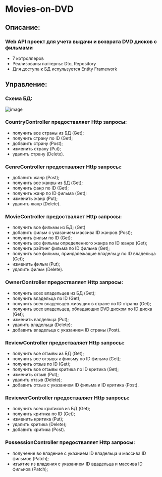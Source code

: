 # Movies-on-DVD
## Описание:
### Web API проект для учета выдачи и возврата DVD дисков с фильмами
* 7 котроллеров
* Реализованы паттерны: Dto, Repository
* Для доступа к БД испульзуется Entity Framework
## Управление:
### Схема БД:
![image](https://github.com/Haron178/Movies-on-DVD/assets/136243354/39c74a46-f250-48e1-b7e4-323affa6cc7c)
### CountryController предостваляет Http запросы: 
* получить все страны из БД (Get); 
* получить страну по ID (Get); 
* добваить страну (Post); 
* изменить страну (Put); 
* удалить страну (Delete).
### GenreController предостваляет Http запросы: 
* добавить жанр (Post); 
* получить все жанры из БД (Get); 
* получить фанр по ID (Get);
* получить жанр по ID фильма (Get); 
* изменить жанр (Put); 
* удалить жанр (Delete).
### MovieController предостваляет Http запросы: 
* получить все фильмы из БД; (Get) 
* добавить фильм с указанием массива ID жанров (Post);
* получить фильм по ID (Get);
* получить все фильмы определенного жанра по ID жанра (Get);
* получить рэйтинг фильма по ID фильма (Get);
* получить все фильмы, приндалежащие владельцу по ID владельца (Get);
* изменить фильм (Put);
* удалить фильм (Delete).
### OwnerController предостваляет Http запросы: 
* получить всех владельцев из БД (Get);
* получить владельца по ID (Get);
* получить всех владельцев живущих в стране по ID страны (Get);
* получить всех владельцев, обладающих DVD диском по ID диска (Get);
* изменить валдельца (Put);
* удалить владельца (Delete);
* добавить владельца с указанием ID страны (Post).
### ReviewController предостваляет Http запросы: 
* получить все отзывы из БД (Get);
* получить все отзывы к фильму по ID фильма (Get);
* получить отзыв по ID (Get);
* получить все отзывы критика по ID критика (Get);
* изменить отзыв (Put);
* удалить отзыв (Delete);
* добавить отзыв с указанием ID фильма и ID критика (Post).
### ReviewerController предостваляет Http запросы: 
* получить всех критиков из БД (Get);
* получить критика по ID (Get);
* изменить критика (Put);
* удалить критика (Delete);
* добавить критика (Post).
### PossessionController предостваляет Http запросы: 
* получение во владение с указнием ID владельца и массива ID фильмов (Patch);
* изъятие из владения с указанием ID вдадельца и массива ID фильиов (Patch);

